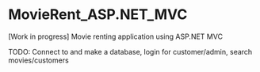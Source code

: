 # MovieRent_ASP.NET_MVC
[Work in progress] Movie renting application using ASP.NET MVC

TODO: Connect to and make a database, login for customer/admin, search movies/customers
